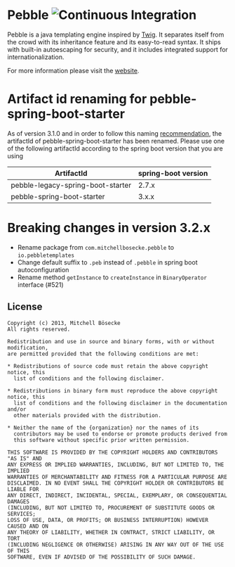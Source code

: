 # Pebble ![Continuous Integration](https://api.travis-ci.com/PebbleTemplates/pebble.svg?branch=master)

Pebble is a java templating engine inspired by [Twig](http://twig.sensiolabs.org/). It separates itself from the crowd with its inheritance feature and its easy-to-read syntax. It ships with built-in autoescaping for security, and it includes integrated support for internationalization.

For more information please visit the [website](https://pebbletemplates.io).

# Artifact id renaming for pebble-spring-boot-starter 
As of version 3.1.0 and in order to follow this naming [recommendation](https://github.com/spring-projects/spring-boot/wiki/Building-On-Spring-Boot#naming), the artifactId of pebble-spring-boot-starter has been renamed. Please
use one of the following  artifactId according to the spring boot version that you are using 

| ArtifactId                        | spring-boot version |
|-----------------------------------|---------------------|
| pebble-legacy-spring-boot-starter | 2.7.x               |
| pebble-spring-boot-starter        | 3.x.x               |

# Breaking changes in version 3.2.x
- Rename package from `com.mitchellbosecke.pebble` to `io.pebbletemplates`
- Change default suffix to `.peb` instead of `.pebble` in spring boot autoconfiguration
- Rename method `getInstance` to `createInstance` in `BinaryOperator` interface (#521)


## License

    Copyright (c) 2013, Mitchell Bösecke
    All rights reserved.
    
    Redistribution and use in source and binary forms, with or without modification,
    are permitted provided that the following conditions are met:
    
    * Redistributions of source code must retain the above copyright notice, this
      list of conditions and the following disclaimer.
    
    * Redistributions in binary form must reproduce the above copyright notice, this
      list of conditions and the following disclaimer in the documentation and/or
      other materials provided with the distribution.
    
    * Neither the name of the {organization} nor the names of its
      contributors may be used to endorse or promote products derived from
      this software without specific prior written permission.
    
    THIS SOFTWARE IS PROVIDED BY THE COPYRIGHT HOLDERS AND CONTRIBUTORS "AS IS" AND
    ANY EXPRESS OR IMPLIED WARRANTIES, INCLUDING, BUT NOT LIMITED TO, THE IMPLIED
    WARRANTIES OF MERCHANTABILITY AND FITNESS FOR A PARTICULAR PURPOSE ARE
    DISCLAIMED. IN NO EVENT SHALL THE COPYRIGHT HOLDER OR CONTRIBUTORS BE LIABLE FOR
    ANY DIRECT, INDIRECT, INCIDENTAL, SPECIAL, EXEMPLARY, OR CONSEQUENTIAL DAMAGES
    (INCLUDING, BUT NOT LIMITED TO, PROCUREMENT OF SUBSTITUTE GOODS OR SERVICES;
    LOSS OF USE, DATA, OR PROFITS; OR BUSINESS INTERRUPTION) HOWEVER CAUSED AND ON
    ANY THEORY OF LIABILITY, WHETHER IN CONTRACT, STRICT LIABILITY, OR TORT
    (INCLUDING NEGLIGENCE OR OTHERWISE) ARISING IN ANY WAY OUT OF THE USE OF THIS
    SOFTWARE, EVEN IF ADVISED OF THE POSSIBILITY OF SUCH DAMAGE.

